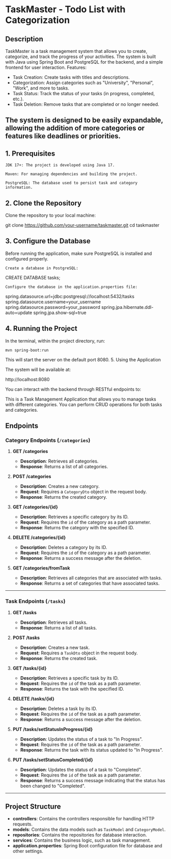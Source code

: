 # TaskMaster - Todo List with Categorization
## Description

TaskMaster is a task management system that allows you to create, categorize, and track the progress of your activities. The system is built with Java using Spring Boot and PostgreSQL for the backend, and a simple frontend for user interaction.
Features:

<ul>
  <li>
    Task Creation: Create tasks with titles and descriptions.
  </li>
  <li>
    Categorization: Assign categories such as "University", "Personal", "Work", and more to tasks.
  </li>
  <li>
     Task Status: Track the status of your tasks (in progress, completed, etc.).
  </li>
  <li>
     Task Deletion: Remove tasks that are completed or no longer needed.
  </li>
</ul>
    
## The system is designed to be easily expandable, allowing the addition of more categories or features like deadlines or priorities.
## 1. Prerequisites

    JDK 17+: The project is developed using Java 17.

    Maven: For managing dependencies and building the project.

    PostgreSQL: The database used to persist task and category information.

## 2. Clone the Repository

Clone the repository to your local machine:

git clone https://github.com/your-username/taskmaster.git
cd taskmaster

## 3. Configure the Database

Before running the application, make sure PostgreSQL is installed and configured properly.

    Create a database in PostgreSQL:

CREATE DATABASE tasks;

    Configure the database in the application.properties file:

spring.datasource.url=jdbc:postgresql://localhost:5432/tasks
spring.datasource.username=your_username
spring.datasource.password=your_password
spring.jpa.hibernate.ddl-auto=update
spring.jpa.show-sql=true

## 4. Running the Project

In the terminal, within the project directory, run:

    mvn spring-boot:run

This will start the server on the default port 8080.
5. Using the Application

The system will be available at:

http://localhost:8080

You can interact with the backend through RESTful endpoints to:

This is a Task Management Application that allows you to manage tasks with different categories. You can perform CRUD operations for both tasks and categories.

## Endpoints

### **Category Endpoints (`/categories`)**

1. **GET /categories**
   - **Description**: Retrieves all categories.
   - **Response**: Returns a list of all categories.

2. **POST /categories**
   - **Description**: Creates a new category.
   - **Request**: Requires a `CategoryDto` object in the request body.
   - **Response**: Returns the created category.

3. **GET /categories/{id}**
   - **Description**: Retrieves a specific category by its ID.
   - **Request**: Requires the `id` of the category as a path parameter.
   - **Response**: Returns the category with the specified ID.

4. **DELETE /categories/{id}**
   - **Description**: Deletes a category by its ID.
   - **Request**: Requires the `id` of the category as a path parameter.
   - **Response**: Returns a success message after the deletion.

5. **GET /categories/fromTask**
   - **Description**: Retrieves all categories that are associated with tasks.
   - **Response**: Returns a set of categories that have associated tasks.

---

### **Task Endpoints (`/tasks`)**

1. **GET /tasks**
   - **Description**: Retrieves all tasks.
   - **Response**: Returns a list of all tasks.

2. **POST /tasks**
   - **Description**: Creates a new task.
   - **Request**: Requires a `TaskDto` object in the request body.
   - **Response**: Returns the created task.

3. **GET /tasks/{id}**
   - **Description**: Retrieves a specific task by its ID.
   - **Request**: Requires the `id` of the task as a path parameter.
   - **Response**: Returns the task with the specified ID.

4. **DELETE /tasks/{id}**
   - **Description**: Deletes a task by its ID.
   - **Request**: Requires the `id` of the task as a path parameter.
   - **Response**: Returns a success message after the deletion.

5. **PUT /tasks/setStatusInProgress/{id}**
   - **Description**: Updates the status of a task to "In Progress".
   - **Request**: Requires the `id` of the task as a path parameter.
   - **Response**: Returns the task with its status updated to "In Progress".

6. **PUT /tasks/setStatusCompleted/{id}**
   - **Description**: Updates the status of a task to "Completed".
   - **Request**: Requires the `id` of the task as a path parameter.
   - **Response**: Returns a success message indicating that the status has been changed to "Completed".

---

## Project Structure

- **controllers**: Contains the controllers responsible for handling HTTP requests.
- **models**: Contains the data models such as `TaskModel` and `CategoryModel`.
- **repositories**: Contains the repositories for database interaction.
- **services**: Contains the business logic, such as task management.
- **application.properties**: Spring Boot configuration file for database and other settings.
